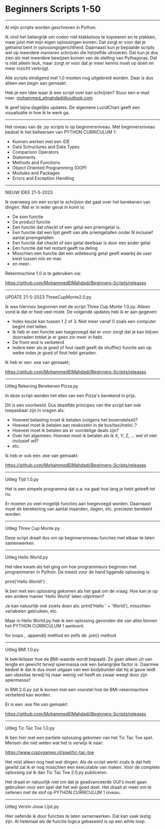 # Beginners Scripts 1-50
-------------------------------------------------------------------------------------------------------------------------------
Al mijn scripts worden geschreven in Python.

Ik vind het belangrijk om coden niet klakkeloos te kopieeren en te plakken, maar juist met mijn eigen oplossingen komen. Dat zorgt er voor dat je getraind bent in oplossingsgerichtheid. Daarnaast kun je bepaalde scripts wel op meerdere manieren schrijven die hetzelfde uitvoeren. Dat kun je dus zien als met meerdere bewijzen komen van de stelling van Pythagoras. Dat is niet alleen leuk, maar zorgt er voor dat je meer kennis moet op doen en meer inzicht verkrijgt.

Alle scripts eindigend met 1.0 moeten nog uitgebreid worden. Daar is dus alleen een begin aan gemaakt.

Heb je een idee waar ik een script over kan schrijven? Stuur een e-mail naar: mohammed_elmahdadi@outlook.com

Ik geef bijna dagelijks updates. De algemene LucidChart geeft een visualisatie in hoe ik te werk ga.

-------------------------------------------------------------------------------------------------------------------------------

Het niveau van de .py scripts is op beginnersniveau. Met beginnersniveau bedoel ik het beheersen van PYTHON CURRICULUM 1:

- Kunnen werken met een IDE
- Data Sctructures and Data Types
- Comparison Operators
- Statements
- Methods and Functions
- Object Oriented Programming (OOP)
- Modules and Packages
- Errors and Exception Handling

-------------------------------------------------------------------------------------------------------------------------------

NIEUW IDEE 21-5-2023

Ik overweeg om een script te schrijven dat gaat over het berekenen van dingen. Wat er in ieder geval in komt is:

- De som functie
- De product functie
- Een functie dat checkt of een getal een priemgetal is.
- Een functie dat een lijst geeft van alle priemgetallen onder N inclusief aantal priemgetallen
- Een functie dat checkt of een getal deelbaar is door een ander getal
- Een functie dat het restant geeft na deling
- Misschien een functie dat een willekeurig getal geeft waarbij de user kiest tussen min en max
- en meer..

Rekenmachine 1.0 is te gebruiken via:

https://github.com/MohammedElMahdadi/Beginners-Scripts/releases

---------------------------------------------------------------------------------------------------------------------------------

UPDATE 21-5-2023 ThreeCupMonte2.0.py

Ik was hiervoor begonnen met de script Three Cup Monte 1.0.py. Alleen vond ik dat er heel veel miste. De volgende updates heb ik er aan gegeven:

- Index keuze kan tussen 1 2 of 3. Niet meer vanaf 0 zoals een computer begint met tellen.
- Ik heb er een functie aan toegevoegd dat er voor zorgt dat je kan blijven doorraden totdat je er geen zin meer in hebt.
- De front-end is verbeterd
- Iedere keer als je goed of fout raadt geeft de shuffle() functie aan op welke index je goed of fout hebt geraden.

Ik heb er een .exe van gemaakt;

https://github.com/MohammedElMahdadi/Beginners-Scripts/releases

-------------------------------------------------------------------------------------------------------------------------------
Uitleg Rekening Berekenen Pizza.py

In deze script worden het eten van een Pizza's berekend in prijs.

Dit is een voorbeeld. Dus dezelfde principes van the script kan ook toepasbaar zijn in vragen als:

- Hoeveel belasting moet ik betalen (volgens het boxenstelsel)?
- Hoeveel moet ik betalen aan reiskosten in de bus/taxi/trein/..?
- Hoeveel moet ik betalen als er voordelige deals zijn?
- Over het algemeen: Hoeveel moet ik betalen als ik X, Y, Z, ... wel of niet inclusief wil?
- etc.

Ik heb er ook een .exe van gemaakt:

https://github.com/MohammedElMahdadi/Beginners-Scripts/releases

-------------------------------------------------------------------------------------------------------------------------------
Uitleg Tijd 1.0.py

Het is een simpele programma dat o.a. na gaat hoe lang je hebt geleeft tot nu.

Er moeten zo veel mogelijk functies aan toegevoegd worden. Daarnaast moet de berekening van aantal maanden, dagen, etc. preciezer berekent worden.

-------------------------------------------------------------------------------------------------------------------------------
Uitleg Three Cup Monte.py

Deze script draait dus om op beginnersniveau functies met elkaar te laten samenwerken.

-------------------------------------------------------------------------------------------------------------------------------

Uitleg Hello World.py

Het idee kwam als het ging om hoe programmeurs beginnen met programmeren in Python. De meest voor de hand liggende oplossing is:

print('Hello World!')

Ik ben met een oplossing gekomen als het gaat om de vraag: Hoe kan je op een andere manier 'Hello World' laten uitprinten?

Je kan natuurlijk ook zoiets doen als: print('Hello ' + 'World'), misschien variabelen gebruiken, etc.

Maar in Hello World.py heb ik een oplossing gevonden die van alles binnen het PYTHON CURRICULUM 1 aantoont.

for loops , .append() method en zelfs de .join() method

-------------------------------------------------------------------------------------------------------------------------------

Uitleg BMI 1.0.py

Ik bekrikitseer hoe de BMI-waarde wordt bepaald. Ze gaan alleen uit van lengte en gewicht terwijl spiermassa ook een belangrijke factor is. Daarmee bedoel ik dat ik dus moet uitgaan van een bodybuilder dat hij al gauw leidt aan obesitas terwijl hij maar weinig vet heeft en zwaar weegt door zijn spiermassa?

In BMI 2.0.py zal ik komen met een voorstel hoe de BMI-rekenmachine verbeterd kan worden.

Er is een .exe file van gemaakt:

https://github.com/MohammedElMahdadi/Beginners-Scripts/releases

--------------------------------------------------------------------------------------------------------------------------------

Uitleg Tic Tac Toe 1.0.py

Ik ben hier met een partiele oplossing gekomen van het Tic Tac Toe spel. Mensen die niet weten wat het is verwijs ik naar:

https://www.crazygames.nl/spel/tic-tac-toe

Het mist alleen nog heel wat dingen. Als de script werkt zoals ik dat heb gewild zal ik er nog misschien een executable van maken. Voor de complete oplossing zal ik dan Tic Tac Toe 2.0.py publiceren.

Het draait er natuurlijk niet om dat je geadvanceerde GUI's moet gaan gebruiken voor een spel dat het wel goed doet. Het draait er meer om te oefenen met de stof op PYTHON CURRICULUM 1 niveau.

--------------------------------------------------------------------------------------------------------------------------------
Uitleg Verzin Jouw Lijst.py

Hier oefende ik door functies te laten samenwerken. Dat kan vaak lastig zijn. Al helemaal als de functie logica gebaseerd is op een while loop.


